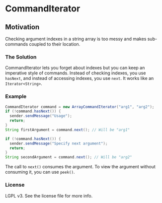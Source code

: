 
# CommandIterator

## Motivation

Checking argument indexes in a string array is too messy and makes sub-commands coupled to their location.

### The Solution

CommandIterator lets you forget about indexes but you can keep an imperative style of commands. Instead of checking indexes, you use `hasNext`, and instead of accessing indexes, you use `next`. It works like an `Iterator<String>`.

### Example

```java
CommandIterator command = new ArrayCommandIterator("arg1", "arg2");
if (!command.hasNext()) {
  sender.sendMessage("Usage");
  return;
}
String firstArgument = command.next(); // Will be "arg1"

if (!command.hasNext()) {
  sender.sendMessage("Specify next argument");
  return;
}
String secondArgument = command.next(); // Will be "arg2"
```

The call to `next()` consumes the argument. To view the argument without consuming it, you can use `peek()`.

### License

LGPL v3. See the license file for more info.
